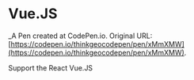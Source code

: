 # Vue.JS
 _A Pen created at CodePen.io. Original URL: [https://codepen.io/thinkgeocodepen/pen/xMmXMW](https://codepen.io/thinkgeocodepen/pen/xMmXMW).

 Support the React Vue.JS
